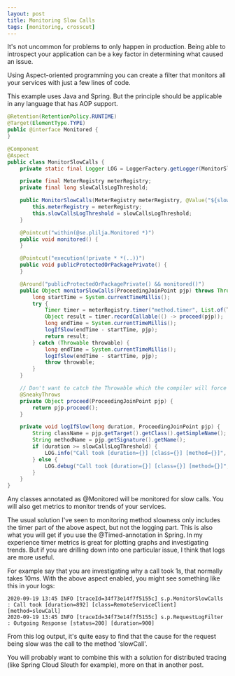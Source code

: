 ```yaml
---
layout: post
title: Monitoring Slow Calls
tags: [monitoring, crosscut]
---
```


It's not uncommon for problems to only happen in production.
Being able to introspect your application can be a key
factor in determining what caused an issue. 

Using Aspect-oriented programming you can create a
filter that monitors all your services with just a few lines
of code.

This example uses Java and Spring. But the principle should
be applicable in any language that has AOP support.

```java
@Retention(RetentionPolicy.RUNTIME)
@Target(ElementType.TYPE)
public @interface Monitored {
}
```

```java
@Component
@Aspect
public class MonitorSlowCalls {
    private static final Logger LOG = LoggerFactory.getLogger(MonitorSlowCalls.class);

    private final MeterRegistry meterRegistry;
    private final long slowCallsLogThreshold;

    public MonitorSlowCalls(MeterRegistry meterRegistry, @Value("${slow-calls-log-threshold:500}") int slowCallsLogThreshold) {
        this.meterRegistry = meterRegistry;
        this.slowCallsLogThreshold = slowCallsLogThreshold;
    }

    @Pointcut("within(@se.plilja.Monitored *)")
    public void monitored() {
    }

    @Pointcut("execution(!private * *(..))")
    public void publicProtectedOrPackagePrivate() {
    }

    @Around("publicProtectedOrPackagePrivate() && monitored()")
    public Object monitorSlowCalls(ProceedingJoinPoint pjp) throws Throwable {
        long startTime = System.currentTimeMillis();
        try {
            Timer timer = meterRegistry.timer("method.timer", List.of(Tag.of("method", pjp.getSignature().getName())));
            Object result = timer.recordCallable(() -> proceed(pjp));
            long endTime = System.currentTimeMillis();
            logIfSlow(endTime - startTime, pjp);
            return result;
        } catch (Throwable throwable) {
            long endTime = System.currentTimeMillis();
            logIfSlow(endTime - startTime, pjp);
            throw throwable;
        }
    }

    // Don't want to catch the Throwable which the compiler will force us to to without this annotation
    @SneakyThrows
    private Object proceed(ProceedingJoinPoint pjp) {
        return pjp.proceed();
    }

    private void logIfSlow(long duration, ProceedingJoinPoint pjp) {
        String className = pjp.getTarget().getClass().getSimpleName();
        String methodName = pjp.getSignature().getName();
        if (duration >= slowCallsLogThreshold) {
            LOG.info("Call took [duration={}] [class={}] [method={}]", duration, className, methodName);
        } else {
            LOG.debug("Call took [duration={}] [class={}] [method={}]", duration, className, methodName);
        }
    }
}
```

Any classes annotated as @Monitored will be monitored for slow
calls. You will also get metrics to monitor trends of your 
services.

The usual solution I've seen to monitoring method slowness only
includes the timer part of the above aspect, but not the logging part. 
This is also what you will get if you use the @Timed-annotation in Spring. 
In my experience timer metrics is great for plotting graphs and
investigating trends. But if you are drilling down into
one particular issue, I think that logs are more useful.

For example say that you are investigating why a call took 1s, that normally 
takes 10ms. With the above aspect enabled, you might see something like this
in your logs:

```
2020-09-19 13:45 INFO [traceId=34f73e14f7f5155c] s.p.MonitorSlowCalls : Call took [duration=892] [class=RemoteServiceClient] [method=slowCall]
2020-09-19 13:45 INFO [traceId=34f73e14f7f5155c] s.p.RequestLogFilter : Outgoing Response [status=200] [duration=900]
```

From this log output, it's quite easy to find that the cause for the
request being slow was the call to the method 'slowCall'.

You will probably want to combine this with a solution for distributed
tracing (like Spring Cloud Sleuth for example), more on that in another
post.
